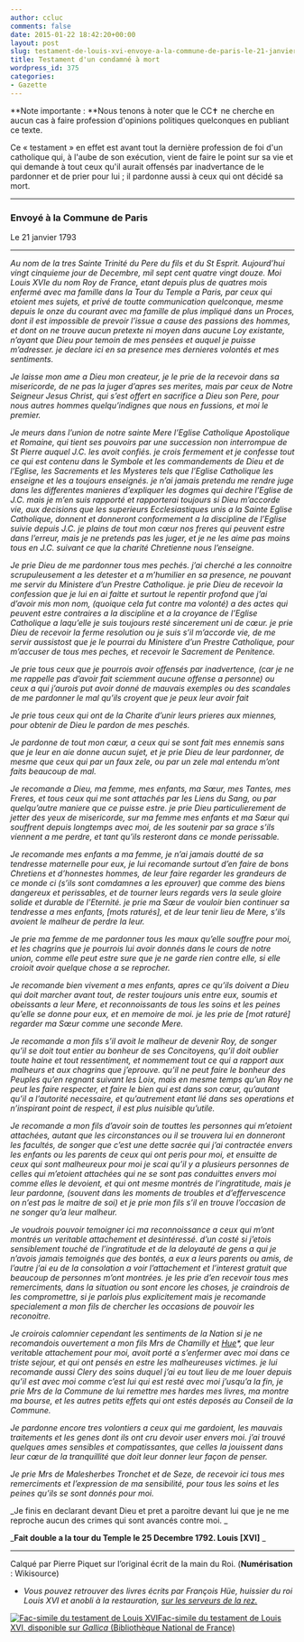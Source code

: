 ```yaml
---
author: ccluc
comments: false
date: 2015-01-22 18:42:20+00:00
layout: post
slug: testament-de-louis-xvi-envoye-a-la-commune-de-paris-le-21-janvier-1793
title: Testament d'un condamné à mort
wordpress_id: 375
categories:
- Gazette
---
```


**Note importante : **Nous tenons à noter que le CC✝ ne cherche en aucun cas à faire profession d'opinions politiques quelconques en publiant ce texte.

Ce « testament » en effet est avant tout la dernière profession de foi d'un catholique qui, à l'aube de son exécution, vient de faire le point sur sa vie et qui demande à tout ceux qu'il aurait offensés par inadvertance de le pardonner et de prier pour lui ; il pardonne aussi à ceux qui ont décidé sa mort.



* * *





### Envoyé à la Commune de Paris
Le 21 janvier 1793





* * *



_Au nom de la tres Sainte Trinité du Pere du fils et du St Esprit. Aujourd’hui vingt cinquieme jour de Decembre, mil sept cent quatre vingt douze. Moi Louis XVIe du nom Roy de France, etant depuis plus de quatres mois enfermé avec ma famille dans la Tour du Temple a Paris, par ceux qui etoient mes sujets, et privé de toutte communication quelconque, mesme depuis le onze du courant avec ma famille de plus impliqué dans un Proces, dont il est impossible de prevoir l’issue a cause des passions des hommes, et dont on ne trouve aucun pretexte ni moyen dans aucune Loy existante, n’ayant que Dieu pour temoin de mes pensées et auquel je puisse m’adresser. je declare ici en sa presence mes dernieres volontés et mes sentiments._

_Je laisse mon ame a Dieu mon createur, je le prie de la recevoir dans sa misericorde, de ne pas la juger d’apres ses merites, mais par ceux de Notre Seigneur Jesus Christ, qui s’est offert en sacrifice a Dieu son Pere, pour nous autres hommes quelqu’indignes que nous en fussions, et moi le premier._

_Je meurs dans l’union de notre sainte Mere l’Eglise Catholique Apostolique et Romaine, qui tient ses pouvoirs par une succession non interrompue de St Pierre auquel J.C. les avoit confiés. je crois fermement et je confesse tout ce qui est contenu dans le Symbole et les commandements de Dieu et de l’Eglise, les Sacrements et les Mysteres tels que l’Eglise Catholique les enseigne et les a toujours enseignés. je n’ai jamais pretendu me rendre juge dans les differentes manieres d’expliquer les dogmes qui dechire l’Eglise de J.C. mais je m’en suis rapporté et rapporterai toujours si Dieu m’accorde vie, aux decisions que les superieurs Ecclesiastiques unis a la Sainte Eglise Catholique, donnent et donneront conformement a la discipline de l’Eglise suivie depuis J.C. je plains de tout mon cœur nos freres qui peuvent estre dans l’erreur, mais je ne pretends pas les juger, et je ne les aime pas moins tous en J.C. suivant ce que la charité Chretienne nous l’enseigne._

_Je prie Dieu de me pardonner tous mes pechés. j’ai cherché a les connoitre scrupuleusement a les detester et a m’humilier en sa presence, ne pouvant me servir du Ministere d’un Prestre Catholique. je prie Dieu de recevoir la confession que je lui en ai faitte et surtout le repentir profond que j’ai d’avoir mis mon nom, (quoique cela fut contre ma volonté) a des actes qui peuvent estre contraires a la discipline et a la croyance de l’Eglise Catholique a laqu’elle je suis toujours resté sincerement uni de cœur. je prie Dieu de recevoir la ferme resolution ou je suis s’il m’accorde vie, de me servir aussistost que je le pourrai du Ministere d’un Prestre Catholique, pour m’accuser de tous mes peches, et recevoir le Sacrement de Penitence._

_Je prie tous ceux que je pourrois avoir offensés par inadvertence, (car je ne me rappelle pas d’avoir fait sciemment aucune offense a personne) ou ceux a qui j’aurois put avoir donné de mauvais exemples ou des scandales de me pardonner le mal qu’ils croyent que je peux leur avoir fait_

_Je prie tous ceux qui ont de la Charite d’unir leurs prieres aux miennes, pour obtenir de Dieu le pardon de mes peschés._

_Je pardonne de tout mon cœur, a ceux qui se sont fait mes ennemis sans que je leur en aie donne aucun sujet, et je prie Dieu de leur pardonner, de mesme que ceux qui par un faux zele, ou par un zele mal entendu m’ont faits beaucoup de mal._

_Je recomande a Dieu, ma femme, mes enfants, ma Sœur, mes Tantes, mes Freres, et tous ceux qui me sont attachés par les Liens du Sang, ou par quelqu’autre maniere que ce puisse estre. je prie Dieu particulierement de jetter des yeux de misericorde, sur ma femme mes enfants et ma Sœur qui souffrent depuis longtemps avec moi, de les soutenir par sa grace s’ils viennent a me perdre, et tant qu’ils resteront dans ce monde perissable._

_Je recomande mes enfants a ma femme, je n’ai jamais doutté de sa tendresse maternelle pour eux, je lui recomande surtout d’en faire de bons Chretiens et d’honnestes hommes, de leur faire regarder les grandeurs de ce monde ci (s’ils sont comdamnes a les eprouver) que comme des biens dangereux et perissables, et de tourner leurs regards vers la seule gloire solide et durable de l’Eternité. je prie ma Sœur de vouloir bien continuer sa tendresse a mes enfants, [mots raturés], et de leur tenir lieu de Mere, s’ils avoient le malheur de perdre la leur._

_Je prie ma femme de me pardonner tous les maux qu’elle souffre pour moi, et les chagrins que je pourrois lui avoir donnés dans le cours de notre union, comme elle peut estre sure que je ne garde rien contre elle, si elle croioit avoir quelque chose a se reprocher._

_Je recomande bien vivement a mes enfants, apres ce qu’ils doivent a Dieu qui doit marcher avant tout, de rester toujours unis entre eux, soumis et obeissants a leur Mere, et reconnoissants de tous les soins et les peines qu’elle se donne pour eux, et en memoire de moi. je les prie de [mot raturé] regarder ma Sœur comme une seconde Mere._

_Je recomande a mon fils s’il avoit le malheur de devenir Roy, de songer qu’il se doit tout entier au bonheur de ses Concitoyens, qu’il doit oublier toute haine et tout ressentiment, et nommement tout ce qui a rapport aux malheurs et aux chagrins que j’eprouve. qu’il ne peut faire le bonheur des Peuples qu’en regnant suivant les Loix, mais en mesme temps qu’un Roy ne peut les faire respecter, et faire le bien qui est dans son cœur, qu’autant qu’il a l’autorité necessaire, et qu’autrement etant lié dans ses operations et n’inspirant point de respect, il est plus nuisible qu’utile._

_Je recomande a mon fils d’avoir soin de touttes les personnes qui m’etoient attachées, autant que les circonstances ou il se trouvera lui en donneront les facultés, de songer que c’est une dette sacrée qui j’ai contractée envers les enfants ou les parents de ceux qui ont peris pour moi, et ensuitte de ceux qui sont malheureux pour moi je scai qu’il y a plusieurs personnes de celles qui m’etoient attachées qui ne se sont pas conduittes envers moi comme elles le devoient, et qui ont mesme montrés de l’ingratitude, mais je leur pardonne, (souvent dans les moments de troubles et d’effervescence on n’est pas le maitre de soi) et je prie mon fils s’il en trouve l’occasion de ne songer qu’a leur malheur._

_Je voudrois pouvoir temoigner ici ma reconnoissance a ceux qui m’ont montrés un veritable attachement et desintéressé. d’un costé si j’etois sensiblement touché de l’ingratitude et de la deloyauté de gens a qui je n’avois jamais temoignés que des bontés, a eux a leurs parents ou amis, de l’autre j’ai eu de la consolation a voir l’attachement et l’interest gratuit que beaucoup de personnes m’ont montrées. je les prie d’en recevoir tous mes remerciments, dans la situation ou sont encore les choses, je craindrois de les compromettre, si je parlois plus explicitement mais je recomande specialement a mon fils de chercher les occasions de pouvoir les reconoitre._

_Je croirois calomnier cependant les sentiments de la Nation si je ne recomandois ouvertement a mon fils Mrs de Chamilly et [Hue](ftp://rez:57zero@lgdubois.rez/livres/Francois%20Hue/Les%20dernieres%20annees%20du%20regne%20et%20de%20la%20vie%20de%20Louis%20XVI%20(376)/Les%20dernieres%20annees%20du%20regne%20et%20de%20la%20vie%20-%20Francois%20Hue.pdf)*, que leur veritable attachement pour moi, avoit porté a s’enfermer avec moi dans ce triste sejour, et qui ont pensés en estre les malheureuses victimes. je lui recomande aussi Clery des soins duquel j’ai eu tout lieu de me louer depuis qu’il est avec moi comme c’est lui qui est resté avec moi j’usqu’a la fin, je prie Mrs de la Commune de lui remettre mes hardes mes livres, ma montre ma bourse, et les autres petits effets qui ont estés deposés au Conseil de la Commune._

_Je pardonne encore tres volontiers a ceux qui me gardoient, les mauvais traitements et les genes dont ils ont cru devoir user envers moi. j’ai trouvé quelques ames sensibles et compatissantes, que celles la jouissent dans leur cœur de la tranquillité que doit leur donner leur façon de penser._

_Je prie Mrs de Malesherbes Tronchet et de Seze, de recevoir ici tous mes remerciments et l’expression de ma sensibilité, pour tous les soins et les peines qu’ils se sont donnés pour moi._

_Je finis en declarant devant Dieu et pret a paroitre devant lui que je ne me reproche aucun des crimes qui sont avancés contre moi. _

_**Fait double a la tour du Temple le 25 Decembre 1792. Louis [XVI]**
_



* * *





Calqué par Pierre Piquet sur l’original écrit de la main du Roi. (**Numérisation** : Wikisource)







* _Vous pouvez retrouver des livres écrits par François Hüe, huissier du roi Louis XVI et anobli à la restauration, [sur les serveurs de la rez.](ftp://rez:57zero@lgdubois.rez/livres/Francois%20Hue/Les%20dernieres%20annees%20du%20regne%20et%20de%20la%20vie%20de%20Louis%20XVI%20(376)/Les%20dernieres%20annees%20du%20regne%20et%20de%20la%20vie%20-%20Francois%20Hue.pdf)_





[![Fac-simile du testament de Louis XVI](http://gallica.bnf.fr/ark:/12148/bpt6k6307604t/f1.image.lowres)](http://gallica.bnf.fr/ark:/12148/bpt6k6307604t/f1.image)[Fac-simile du testament de Louis XVI, disponible sur _Gallica_ (Bibliothèque National de France)](http://gallica.bnf.fr/ark:/12148/bpt6k6307604t/f1.image)
